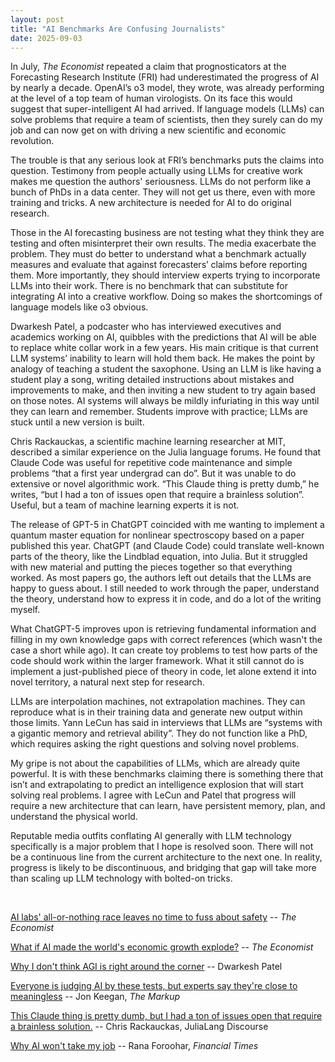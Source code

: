 ```yaml
---
layout: post
title: "AI Benchmarks Are Confusing Journalists"
date: 2025-09-03
---
```


In July, *The Economist* repeated a claim that prognosticators at the Forecasting Research Institute (FRI) had underestimated the progress of AI by nearly a decade. OpenAI’s o3 model, they wrote, was already performing at the level of a top team of human virologists. On its face this would suggest that super-intelligent AI had arrived. If language models (LLMs) can solve problems that require a team of scientists, then they surely can do my job and can now get on with driving a new scientific and economic revolution.

The trouble is that any serious look at FRI’s benchmarks puts the claims into question. Testimony from people actually using LLMs for creative work makes me question the authors' seriousness. LLMs do not perform like a bunch of PhDs in a data center. They will not get us there, even with more training and tricks. A new architecture is needed for AI to do original research.

Those in the AI forecasting business are not testing what they think they are testing and often misinterpret their own results. The media exacerbate the problem. They must do better to understand what a benchmark actually measures and evaluate that against forecasters’ claims before reporting them. More importantly, they should interview experts trying to incorporate LLMs into their work. There is no benchmark that can substitute for integrating AI into a creative workflow. Doing so makes the shortcomings of language models like o3 obvious.

Dwarkesh Patel, a podcaster who has interviewed executives and academics working on AI, quibbles with the predictions that AI will be able to replace white collar work in a few years. His main critique is that current LLM systems’ inability to learn will hold them back. He makes the point by analogy of teaching a student the saxophone. Using an LLM is like having a student play a song, writing detailed instructions about mistakes and improvements to make, and then inviting a new student to try again based on those notes. AI systems will always be mildly infuriating in this way until they can learn and remember. Students improve with practice; LLMs are stuck until a new version is built.

Chris Rackauckas, a scientific machine learning researcher at MIT, described a similar experience on the Julia language forums. He found that Claude Code was useful for repetitive code maintenance and simple problems “that a first year undergrad can do”. But it was unable to do extensive or novel algorithmic work. “This Claude thing is pretty dumb,” he writes, “but I had a ton of issues open that require a brainless solution”. Useful, but a team of machine learning experts it is not.

The release of GPT-5 in ChatGPT coincided with me wanting to implement a quantum master equation for nonlinear spectroscopy based on a paper published this year. ChatGPT (and Claude Code) could translate well-known parts of the theory, like the Lindblad equation, into Julia. But it struggled with new material and putting the pieces together so that everything worked. As most papers go, the authors left out details that the LLMs are happy to guess about. I still needed to work through the paper, understand the theory, understand how to express it in code, and do a lot of the writing myself.

What ChatGPT-5 improves upon is retrieving fundamental information and filling in my own knowledge gaps with correct references (which wasn't the case a short while ago). It can create toy problems to test how parts of the code should work within the larger framework. What it still cannot do is implement a just-published piece of theory in code, let alone extend it into novel territory, a natural next step for research.

LLMs are interpolation machines, not extrapolation machines. They can reproduce what is in their training data and generate new output within those limits. Yann LeCun has said in interviews that LLMs are “systems with a gigantic memory and retrieval ability”. They do not function like a PhD, which requires asking the right questions and solving novel problems.

My gripe is not about the capabilities of LLMs, which are already quite powerful. It is with these benchmarks claiming there is something there that isn’t and extrapolating to predict an intelligence explosion that will start solving real problems. I agree with LeCun and Patel that progress will require a new architecture that can learn, have persistent memory, plan, and understand the physical world.

Reputable media outfits conflating AI generally with LLM technology specifically is a major problem that I hope is resolved soon. There will not be a continuous line from the current architecture to the next one. In reality, progress is likely to be discontinuous, and bridging that gap will take more than scaling up LLM technology with bolted-on tricks.

<br>

[AI labs' all-or-nothing race leaves no time to fuss about safety](https://economist.com/briefing/2025/07/24/ai-labs-all-or-nothing-race-leaves-no-time-to-fuss-about-safety) -- *The Economist*

[What if AI made the world's economic growth explode?](https://economist.com/briefing/2025/07/24/what-if-ai-made-the-worlds-economic-growth-explode) -- *The Economist*

[Why I don't think AGI is right around the corner](https://youtu.be/nyvmYnz6EAg) -- Dwarkesh Patel

[Everyone is judging AI by these tests, but experts say they're close to meaningless](https://themarkup.org/artificial-intelligence/2024/07/17/everyone-is-judging-ai-by-these-tests-but-experts-say-theyre-close-to-meaningless) -- Jon Keegan, *The Markup*

[This Claude thing is pretty dumb, but I had a ton of issues open that require a brainless solution.](https://discourse.julialang.org/t/the-use-of-claude-code-in-sciml-repos/131009/8) -- Chris Rackauckas, JuliaLang Discourse

[Why AI won't take my job](https://on.ft.com/4oYOX9U) -- Rana Foroohar, *Financial Times*